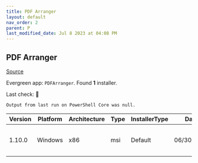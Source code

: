 ```yaml
---
title: PDF Arranger
layout: default
nav_order: 2
parent: P
last_modified_date: Jul 8 2023 at 04:08 PM
---
```


## PDF Arranger

[Source](https://github.com/pdfarranger/pdfarranger/)

Evergreen app: `PDFArranger`. Found **1** installer.

Last check: 🔴
```
Output from last run on PowerShell Core was null.
```

| Version | Platform | Architecture | Type | InstallerType | Date       | Size     | URI                                                                                                                                                                                                                          |
| ------- | -------- | ------------ | ---- | ------------- | ---------- | -------- | ---------------------------------------------------------------------------------------------------------------------------------------------------------------------------------------------------------------------------- |
| 1.10.0  | Windows  | x86          | msi  | Default       | 06/30/2023 | 38374912 | [https://github.com/pdfarranger/pdfarranger/releases/download/1.10.0/pdfarranger-1.10.0-windows-installer.msi](https://github.com/pdfarranger/pdfarranger/releases/download/1.10.0/pdfarranger-1.10.0-windows-installer.msi) |
